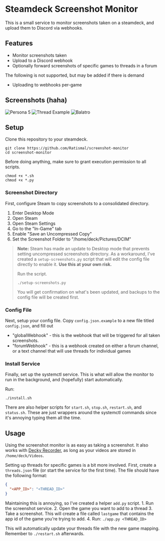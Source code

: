 # Steamdeck Screenshot Monitor

This is a small service to monitor screenshots taken on a steamdeck, and upload them to Discord via webhooks.

## Features

- Monitor screenshots taken
- Upload to a Discord webhook
- Optionally forward screenshots of specific games to threads in a forum

The following is not supported, but may be added if there is demand
- Uploading to webhooks per-game

## Screenshots (haha)

![Persona 5](https://owo.whats-th.is/2cnoWBF.png)
![Thread Example](https://owo.whats-th.is/5WKrXwM.png)
![Balatro](https://owo.whats-th.is/6txvSac.png)


## Setup

Clone this repository to your steamdeck.
```
git clone https://github.com/Ratismal/screenshot-monitor
cd screenshot-monitor
```

Before doing anything, make sure to grant execution permission to all scripts.
```
chmod +x *.sh
chmod +x *.py
```

### Screenshot Directory

First, configure Steam to copy screenshots to a consolidated directory.

1. Enter Desktop Mode
2. Open Steam
3. Open Steam Settings
4. Go to the "In-Game" tab
5. Enable "Save an Uncompressed Copy"
6. Set the Screenshot Folder to "/home/deck/Pictures/DCIM"

> **Note:** Steam has made an update to Desktop mode that prevents setting uncompressed screenshots directory. As a workaround, I've created a `setup-screenshots.py` script that will edit the config file directly to enable it. **Use this at your own risk.**
> 
> Run the script.
> ```
> ./setup-screenshots.py
> ```
> You will get confirmation on what's been updated, and backups to the config file will be created first.

### Config File

Next, setup your config file. Copy `config.json.example` to a new file titled `config.json`, and fill out
- "globalWebhook" - this is the webhook that will be triggered for all taken screenshots.
- "forumWebhook" - this is a webhook created on either a forum channel, or a text channel that will use threads for individual games

### Install Service

Finally, set up the systemctl service. This is what will allow the monitor to run in the background, and (hopefully) start automatically.

Run:
```
./install.sh
```

There are also helper scripts for `start.sh`, `stop.sh`, `restart.sh`, and `status.sh`. These are just wrappers around the systemctl commands since it's annoying typing them all the time.


## Usage

Using the screenshot monitor is as easy as taking a screenshot. It also works with [Decky Recorder](https://github.com/safijari/decky-recorder-fork), as long as your videos are stored in `/home/deck/Videos`.

Setting up threads for specific games is a bit more involved. First, create a `threads.json` file (or start the service for the first time). The file should have the following format:
```json
{
  "<APP_ID>": "<THREAD_ID>"
}
```

Maintaining this is annoying, so I've created a helper `add.py` script. 1. Run the screenshot service. 
2. Open the game you want to add to a thread
3. Take a screenshot. This will create a file called `lastgame` that contains the app id of the game you're trying to add.
4. Run: `./app.py <THREAD_ID>`

This will automatically update your threads file with the new game mapping. Remember to `./restart.sh` afterwards.
